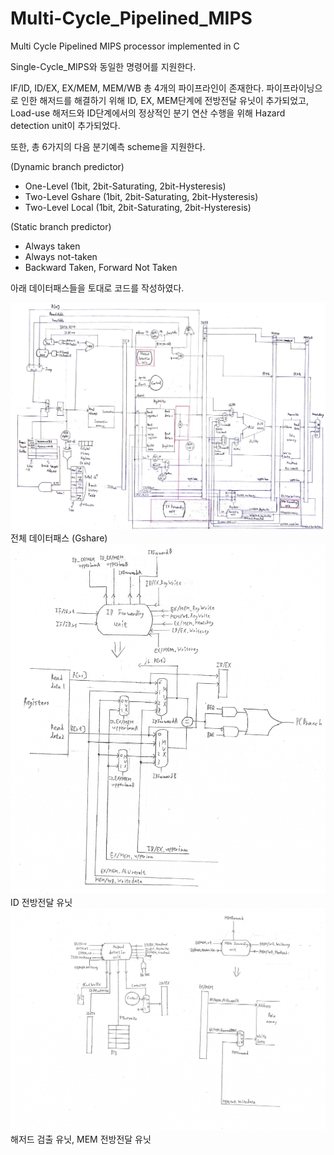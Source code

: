 # Multi-Cycle_Pipelined_MIPS
Multi Cycle Pipelined MIPS processor implemented in C

Single-Cycle_MIPS와 동일한 명령어를 지원한다.

IF/ID, ID/EX, EX/MEM, MEM/WB 총 4개의 파이프라인이 존재한다.
파이프라이닝으로 인한 해저드를 해결하기 위해 ID, EX, MEM단계에 전방전달 유닛이 추가되었고, Load-use 해저드와 ID단계에서의 정상적인 분기 연산 수행을 위해 Hazard detection unit이 추가되었다.

또한, 총 6가지의 다음 분기예측 scheme을 지원한다.

(Dynamic branch predictor)
- One-Level (1bit, 2bit-Saturating, 2bit-Hysteresis)
- Two-Level Gshare (1bit, 2bit-Saturating, 2bit-Hysteresis)
- Two-Level Local (1bit, 2bit-Saturating, 2bit-Hysteresis)

(Static branch predictor)
- Always taken
- Always not-taken
- Backward Taken, Forward Not Taken




아래 데이터패스들을 토대로 코드를 작성하였다.

<img src="https://github.com/SNMac/Multi-Cycle_Pipelined_MIPS/blob/master/Pipelined%20Datapath.jpg?raw=true">
전체 데이터패스 (Gshare)


<img src="https://github.com/SNMac/Multi-Cycle_Pipelined_MIPS/blob/master/ID%20forwarding%20unit.jpg?raw=true">
ID 전방전달 유닛


<img src="https://github.com/SNMac/Multi-Cycle_Pipelined_MIPS/blob/master/Hazard%20detection%20unit,%20MEM%20forwarding%20unit.PNG?raw=true">
해저드 검출 유닛, MEM 전방전달 유닛
